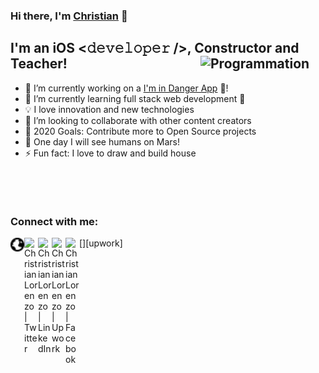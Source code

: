 ### Hi there, I'm [Christian][website] 👋 

## I'm an iOS <𝚍𝚎𝚟𝚎𝚕𝚘𝚙𝚎𝚛 />, Constructor and Teacher! <img align="right" src="https://i.giphy.com/media/LmNwrBhejkK9EFP504/200w.webp" alt="Programmation" width="200" />
- 🔭 I’m currently working on a [I'm in Danger App][website] 🌱!
- 🌱 I’m currently learning full stack web development 🤣
- 💡 I love innovation and new technologies
- 👯 I’m looking to collaborate with other content creators
- 🥅 2020 Goals: Contribute more to Open Source projects
- 🚀 One day I will see humans on Mars!
- ⚡ Fun fact: I love to draw and build house

<br />

<img src="https://i.giphy.com/media/xUA7bewHfD6pAnmxVK/200w.webp" alt="" width="169" /><img src="https://i.giphy.com/media/xUA7bewHfD6pAnmxVK/200w.webp" alt="" width="169" /><img src="https://i.giphy.com/media/xUA7bewHfD6pAnmxVK/200w.webp" alt="" width="169" /><img  src="https://i.giphy.com/media/xUA7bewHfD6pAnmxVK/200w.webp" alt="" width="169" /><img src="https://i.giphy.com/media/xUA7bewHfD6pAnmxVK/200w.webp" alt="" width="169" />

### Connect with me:

[<img align="left" alt="lorenzobchristian.myportfolio.com" width="22px" src="https://raw.githubusercontent.com/iconic/open-iconic/master/svg/globe.svg" />][website]
[<img align="left" alt="ChristianLorenzo | Twitter" width="22px" src="https://cdn.jsdelivr.net/npm/simple-icons@v3/icons/twitter.svg" />][twitter]
[<img align="left" alt="ChristianLorenzo | LinkedIn" width="22px" src="https://cdn.jsdelivr.net/npm/simple-icons@v3/icons/linkedin.svg" />][linkedin]
[<img align="left" alt="ChristianLorenzo | Upwork" width="22px" src="https://cdn.jsdelivr.net/npm/simple-icons@v3/icons/upwork.svg" />][upwork]
[<img align="left" alt="ChristianLorenzo | Facebook" width="22px" src="https://cdn.jsdelivr.net/npm/simple-icons@v3/icons/github.svg" />][github]

<br />

[website]: https://lorenzobchristian.myportfolio.com
[websitekm]: https://www.upwork.com/fl/clbmiami2004
[twitter]: https://twitter.com/clbmiami2004
[github]: https://www.github.com/clbmiami2004/
[linkedin]: https://www.linkedin.com/in/christian-lorenzo-55a3715b
